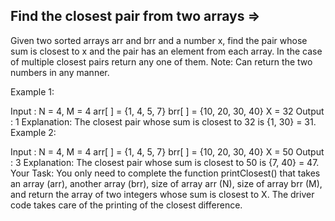 
Find the closest pair from two arrays  =>
-------------------------------------

Given two sorted arrays arr and brr and a number x, find the pair whose sum is closest to x and the pair has an element from each array. In the case of multiple closest pairs return any one of them.
Note: Can return the two numbers in any manner.

Example 1:

Input : N = 4, M = 4
arr[ ] = {1, 4, 5, 7}
brr[ ] = {10, 20, 30, 40} 
X = 32
Output : 1
Explanation:
The closest pair whose sum is closest
to 32 is {1, 30} = 31.
Example 2:

Input : N = 4, M = 4
arr[ ] = {1, 4, 5, 7}
brr[ ] = {10, 20, 30, 40}
X = 50 
Output :  3 
Explanation: 
The closest pair whose sum is closest
to 50 is {7, 40} = 47.
Your Task:
You only need to complete the function printClosest() that takes an array (arr), another array (brr), size of array arr (N), size of array brr (M), and return the array of two integers whose sum is closest to X. The driver code takes care of the printing of the closest difference.
